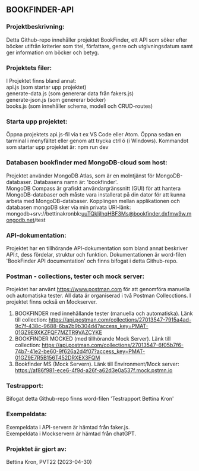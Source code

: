 ## BOOKFINDER-API

### Projektbeskrivning: 
Detta Github-repo innehåller projektet BookFinder, ett API som söker efter böcker utifrån kriterier som titel, författare, genre och utgivningsdatum 
samt ger information om böcker och betyg.

### Projektets filer:
I Projektet finns bland annat: \
api.js (som startar upp projektet) \
generate-data.js (som genererar data från fakers.js) \
generate-json.js (som genererar böcker)\
books.js (som innehåller schema, modell och CRUD-routes)

### Starta upp projektet: 
Öppna projektets api.js-fil via t ex VS Code eller Atom. Öppna sedan en tarminal i menyfältet eller genom att trycka ctrl ö (i Windows).
Kommandot som startar upp projektet är: npm run dev

### Databasen bookfinder med MongoDB-cloud som host:
Projektet använder MongoDB Atlas, som är en molntjänst för MongoDB-databaser. Databasens namn är: 'bookfinder'.\
MongoDB Compass är grafiskt användargränssnitt (GUI) för att hantera MongoDB-databaser och måste vara installerat på din dator för att kunna arbeta med MongoDB-databaser. Kopplingen mellan applikationen och databasen mongoDB sker via min privata URI-länk:
mongodb+srv://bettinakronbk:uuTQkIjIhqHBF3Ms@bookfinder.dxfmw9w.mongodb.net/test

### API-dokumentation:
Projektet har en tillhörande API-dokumentation som bland annat beskriver API:t, dess fördelar, struktur och funktion.
Dokumentationen är word-filen 'BookFinder API documentation' och finns bifogat i detta Github-repo.

### Postman - collections, tester och mock server:
Projektet har använt https://www.postman.com för att genomföra manuella och automatiska tester.
All data är organiserad i två Postman Collecctions. I projektet finns också en Mockserver.
1. BOOKFINDER med innehållande tester (manuella och automatiska). Länk till collection: 
https://api.postman.com/collections/27013547-7915a4ad-9c7f-438c-9688-6ba2b9b304d4?access_key=PMAT-01GZ9E9XKZFQF7MZTR9VAZCYKE
2. BOOKFINDER MOCKED (med tillhörande Mock Server). Länk till collection: 
https://api.postman.com/collections/27013547-6f05b7f6-74b7-41e2-be60-9f626a2d4f07?access_key=PMAT-01GZ9E7R5B156T452DRXEX3FQM
3. Bookfinder MS (Mock Servern). Länk till Environment/Mock server: https://af86f981-ece6-4f9d-a26f-a62d3e0a537f.mock.pstmn.io

### Testrapport:
Bifogat detta Github-repo finns word-filen 'Testrapport Bettina Kron'

### Exempeldata:
Exempeldata i API-servern är hämtad från faker.js.\
Exempeldata i Mockservern är hämtad från chatGPT.

### Projektet är gjort av:
Bettina Kron, PVT22 (2023-04-30)

